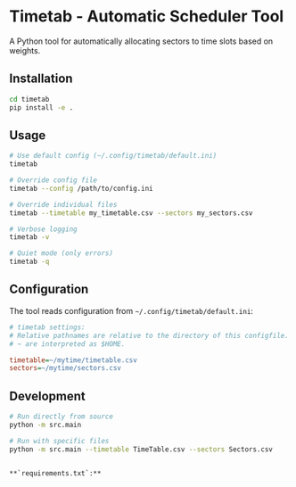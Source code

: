 # Timetab - Automatic Scheduler Tool

A Python tool for automatically allocating sectors to time slots based on weights.

## Installation

```bash
cd timetab
pip install -e .
```

## Usage

```bash
# Use default config (~/.config/timetab/default.ini)
timetab

# Override config file
timetab --config /path/to/config.ini

# Override individual files
timetab --timetable my_timetable.csv --sectors my_sectors.csv

# Verbose logging
timetab -v

# Quiet mode (only errors)
timetab -q
```

## Configuration

The tool reads configuration from `~/.config/timetab/default.ini`:

```ini
# timetab settings:
# Relative pathnames are relative to the directory of this configfile.
# ~ are interpreted as $HOME.

timetable=~/mytime/timetable.csv
sectors=~/mytime/sectors.csv
```

## Development

```bash
# Run directly from source
python -m src.main

# Run with specific files
python -m src.main --timetable TimeTable.csv --sectors Sectors.csv
```
```

**`requirements.txt`:**
